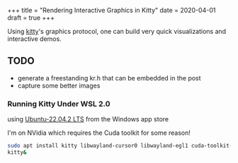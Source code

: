 +++
title = "Rendering Interactive Graphics in Kitty"
date = 2020-04-01
draft = true
+++

Using [kitty](https://sw.kovidgoyal.net/kitty/)'s graphics protocol, one can build very quick visualizations and interactive demos.

<!-- more -->


## TODO
- generate a freestanding kr.h that can be embedded in the post
- capture some better images


### Running Kitty Under WSL 2.0

using [Ubuntu-22.04.2 LTS](https://apps.microsoft.com/store/detail/ubuntu-22042-lts/9PN20MSR04DW?hl=en-us&gl=us&rtc=1) from the Windows app store

I'm on NVidia which requires the Cuda toolkit for some reason!

```bash
sudo apt install kitty libwayland-cursor0 libwayland-egl1 cuda-toolkit-11-0
kitty&
```
